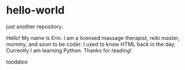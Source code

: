 # hello-world
just another repository.

Hello! My name is Erin. I am a licensed massage therapist, reiki master, mommy, and soon to be coder. I used to know HTML back in the day. Currently I am learning Python. Thanks for reading!

toodaloo
